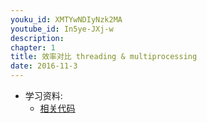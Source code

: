```yaml
---
youku_id: XMTYwNDIyNzk2MA
youtube_id: In5ye-JXj-w
description: 
chapter: 1
title: 效率对比 threading & multiprocessing
date: 2016-11-3
---
```

* 学习资料:
  * [相关代码](https://github.com/MorvanZhou/tutorials/blob/master/multiprocessingTUT/multiprocessing4_efficiency_comparison.py)

